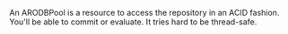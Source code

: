 An ARODBPool is a resource to access the repository in an ACID fashion.
You'll be able to commit or evaluate.
It tries hard to be thread-safe.